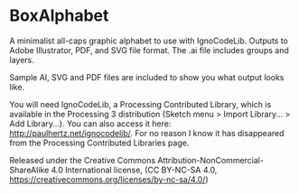 # BoxAlphabet
 A minimalist all-caps graphic alphabet to use with IgnoCodeLib. Outputs to Adobe Illustrator, PDF, and SVG file format. The .ai file includes groups and layers.

Sample AI, SVG and PDF files are included to show you what output looks like.

You will need IgnoCodeLib, a Processing Contributed Library, which is available in the  Processing 3 distribution (Sketch menu > Import Library... > Add Library...). You can also access it here: http://paulhertz.net/ignocodelib/. For no reason I know it has disappeared from the Processing Contributed Libraries page. 

Released under the Creative Commons Attribution-NonCommercial-ShareAlike 4.0 International license, (CC BY-NC-SA 4.0, https://creativecommons.org/licenses/by-nc-sa/4.0/)

